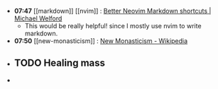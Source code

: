 - **07:47** [[markdown]] [[nvim]] :  [Better Neovim Markdown shortcuts | Michael Welford](https://its.mw/posts/better-neovim-markdown-shortcuts/#:~:text=Now%2C%20when%20I%20select%20some,the%20text%20into%20inline%20code.)
	- This would be really helpful! since I mostly use nvim to write markdown.
- **07:50** [[new-monasticism]] :  [New Monasticism - Wikipedia](https://en.wikipedia.org/wiki/New_Monasticism)
- TODO Healing mass
	-
-